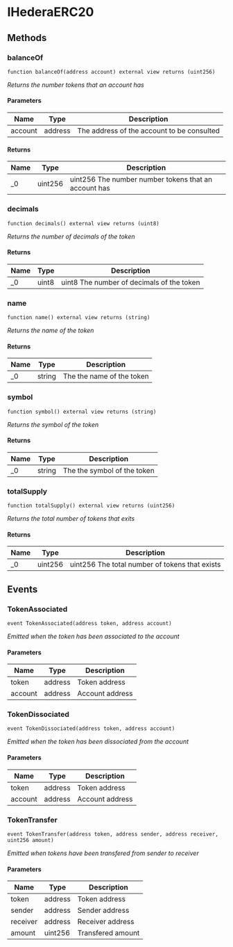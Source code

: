 # IHederaERC20









## Methods

### balanceOf

```solidity
function balanceOf(address account) external view returns (uint256)
```



*Returns the number tokens that an account has*

#### Parameters

| Name | Type | Description |
|---|---|---|
| account | address | The address of the account to be consulted |

#### Returns

| Name | Type | Description |
|---|---|---|
| _0 | uint256 | uint256 The number number tokens that an account has |

### decimals

```solidity
function decimals() external view returns (uint8)
```



*Returns the number of decimals of the token*


#### Returns

| Name | Type | Description |
|---|---|---|
| _0 | uint8 | uint8 The number of decimals of the token |

### name

```solidity
function name() external view returns (string)
```



*Returns the name of the token*


#### Returns

| Name | Type | Description |
|---|---|---|
| _0 | string | The the name of the token |

### symbol

```solidity
function symbol() external view returns (string)
```



*Returns the symbol of the token*


#### Returns

| Name | Type | Description |
|---|---|---|
| _0 | string | The the symbol of the token |

### totalSupply

```solidity
function totalSupply() external view returns (uint256)
```



*Returns the total number of tokens that exits*


#### Returns

| Name | Type | Description |
|---|---|---|
| _0 | uint256 | uint256 The total number of tokens that exists |



## Events

### TokenAssociated

```solidity
event TokenAssociated(address token, address account)
```



*Emitted when the token has been associated to the account*

#### Parameters

| Name | Type | Description |
|---|---|---|
| token  | address | Token address |
| account  | address | Account address |

### TokenDissociated

```solidity
event TokenDissociated(address token, address account)
```



*Emitted when the token has been dissociated from the account*

#### Parameters

| Name | Type | Description |
|---|---|---|
| token  | address | Token address |
| account  | address | Account address |

### TokenTransfer

```solidity
event TokenTransfer(address token, address sender, address receiver, uint256 amount)
```



*Emitted when tokens have been transfered from sender to receiver*

#### Parameters

| Name | Type | Description |
|---|---|---|
| token  | address | Token address |
| sender  | address | Sender address |
| receiver  | address | Receiver address |
| amount  | uint256 | Transfered amount |



